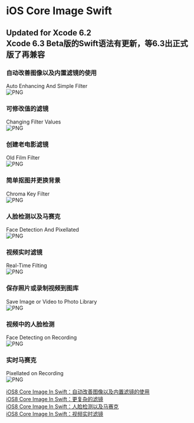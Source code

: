 iOS Core Image Swift
===================

Updated for Xcode 6.2  
**Xcode 6.3 Beta版的Swift语法有更新，等6.3出正式版了再兼容**
---
### 自动改善图像以及内置滤镜的使用
Auto Enhancing And Simple Filter  
![PNG](https://raw.githubusercontent.com/zhangao0086/iOS-CoreImage-Swift/master/intro1.png)

### 可修改值的滤镜
Changing Filter Values  
![PNG](https://raw.githubusercontent.com/zhangao0086/iOS-CoreImage-Swift/master/intro2.png)

### 创建老电影滤镜
Old Film Filter  
![PNG](https://raw.githubusercontent.com/zhangao0086/iOS-CoreImage-Swift/master/intro3.png)

### 简单抠图并更换背景
Chroma Key Filter  
![PNG](https://raw.githubusercontent.com/zhangao0086/iOS-CoreImage-Swift/master/intro4.png)

### 人脸检测以及马赛克
Face Detection And Pixellated  
![PNG](https://raw.githubusercontent.com/zhangao0086/iOS-CoreImage-Swift/master/intro5.png)

### 视频实时滤镜
Real-Time Filting  
![PNG](https://raw.githubusercontent.com/zhangao0086/iOS-CoreImage-Swift/master/intro6.png)

### 保存照片或录制视频到图库
Save Image or Video to Photo Library  
![PNG](https://raw.githubusercontent.com/zhangao0086/iOS-CoreImage-Swift/master/intro7.png)

### 视频中的人脸检测
Face Detecting on Recording  
![PNG](https://raw.githubusercontent.com/zhangao0086/iOS-CoreImage-Swift/master/intro8.png)

### 实时马赛克
Pixellated on Recording  
![PNG](https://raw.githubusercontent.com/zhangao0086/iOS-CoreImage-Swift/master/intro9.png)

[iOS8 Core Image In Swift：自动改善图像以及内置滤镜的使用](http://blog.csdn.net/zhangao0086/article/details/39012231)  
[iOS8 Core Image In Swift：更复杂的滤镜](http://blog.csdn.net/zhangao0086/article/details/39120331)  
[iOS8 Core Image In Swift：人脸检测以及马赛克](http://blog.csdn.net/zhangao0086/article/details/39253707)  
[iOS8 Core Image In Swift：视频实时滤镜](http://blog.csdn.net/zhangao0086/article/details/39433519)